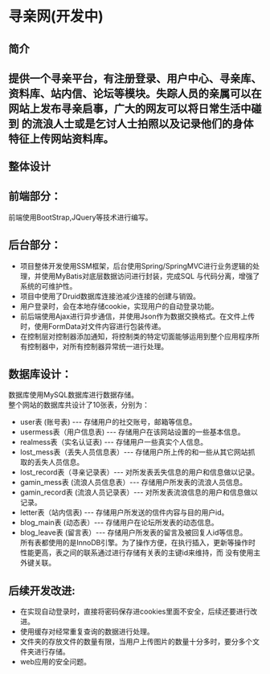 寻亲网(开发中)
=========
简介
----------
提供一个寻亲平台，有注册登录、用户中心、寻亲库、资料库、站内信、论坛等模块。失踪人员的亲属可以在网站上发布寻亲启事，广大的网友可以将日常生活中碰到
的流浪人士或是乞讨人士拍照以及记录他们的身体特征上传网站资料库。
<br>
<br>
整体设计
-----------
前端部分：
-----------
前端使用BootStrap,JQuery等技术进行编写。

后台部分：
-----------------------------------
* 项目整体开发使用SSM框架，后台使用Spring/SpringMVC进行业务逻辑的处理，并使用MyBatis对底层数据访问进行封装，完成SQL
  与代码分离，增强了系统的可维护性。<br>
* 项目中使用了Druid数据库连接池减少连接的创建与销毁。<br>
* 用户登录时，会在本地存储cookie，实现用户的自动登录功能。<br>
* 前后端使用Ajax进行异步通信，并使用Json作为数据交换格式。在文件上传时，使用FormData对文件内容进行包装传递。<br>
* 在控制层对控制器添加通知，将控制类的特定切面能够运用到整个应用程序所有控制器中，对所有控制器异常统一进行处理。<br>

数据库设计：
-----------
数据库使用MySQL数据库进行数据存储。<br>
整个网站的数据库共设计了10张表，分别为：<br>
* user表 (账号表) --- 存储用户的社交账号，邮箱等信息。<br>
* usermess表（用户信息表) --- 存储用户在该网站设置的一些基本信息。<br>
* realmess表（实名认证表) --- 存储用户一些真实个人信息。<br>
* lost_mess表（丢失人员信息表）--- 存储用户所上传的和一些从其它网站抓取的丢失人员信息。<br>
* lost_record表（寻亲记录表）--- 对所发表丢失信息的用户和信息做以记录。<br>
* gamin_mess表 (流浪人员信息表）--- 存储用户所发表的流浪人员信息。<br>
* gamin_record表 (流浪人员记录表）--- 对所发表流浪信息的用户和信息做以记录。<br>
* letter表（站内信表) --- 存储用户所发送的信件内容与目的用户id。<br>
* blog_main表 (动态表）--- 存储用户在论坛所发表的动态信息。<br>
* blog_leave表 (留言表）--- 存储用户所发表的留言及被回复人id等信息。<br>
 所有表都使用的是InnoDB引擎。为了操作方便，在执行插入，更新等操作时性能更高，表之间的联系通过进行存储有关表的主键id来维持，而
 没有使用主外键关联。<br>

后续开发改进:
-------------
* 在实现自动登录时，直接将密码保存进cookies里面不安全，后续还要进行改进。<br>
* 使用缓存对经常重复查询的数据进行处理。<br>
* 文件夹的存放文件的数量有限，当用户上传图片的数量十分多时，要分多个文件夹进行存储。<br>
* web应用的安全问题。
